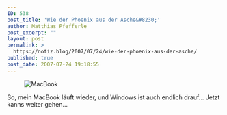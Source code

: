 ```yaml
---
ID: 538
post_title: 'Wie der Phoenix aus der Asche&#8230;'
author: Matthias Pfefferle
post_excerpt: ""
layout: post
permalink: >
  https://notiz.blog/2007/07/24/wie-der-phoenix-aus-der-asche/
published: true
post_date: 2007-07-24 19:18:55
---
```

<!-- wp:image {"align":"center"} -->
<figure class="wp-block-image aligncenter"><img src="https://notiz.blog/wp-content/uploads/2007/07/mac_win.jpg" alt="MacBook" /></figure>
<!-- /wp:image -->

<!-- wp:paragraph -->
<p>So, mein MacBook läuft wieder, und Windows ist auch endlich drauf... Jetzt kanns weiter gehen...</p>
<!-- /wp:paragraph -->